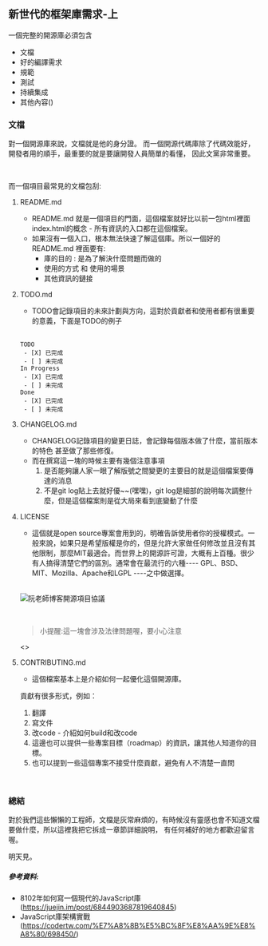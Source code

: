 ## 新世代的框架庫需求-上
一個完整的開源庫必須包含
* 文檔
* 好的編譯需求
* 規範
* 測試
* 持續集成
* 其他內容()

### 文檔
對一個開源庫來說，文檔就是他的身分證。
而一個開源代碼庫除了代碼效能好，開發者用的順手，最重要的就是要讓開發人員簡單的看懂，
因此文黨非常重要。


</br>

而一個項目最常見的文檔包刮:
1. README.md
   - README.md 就是一個項目的門面，這個檔案就好比以前一包html裡面index.html的概念 - 所有資訊的入口都在這個檔案。
   - 如果沒有一個入口，根本無法快速了解這個庫。所以一個好的 README.md 裡面要有:
     - 庫的目的 : 是為了解決什麼問題而做的
     - 使用的方式 和 使用的場景
     - 其他資訊的鏈接 
    

  
2. TODO.md
   - TODO會記錄項目的未來計劃與方向，這對於貢獻者和使用者都有很重要的意義，下面是TODO的例子
   </br>
   
   ```   
   TODO
    - [X] 已完成
    - [ ] 未完成
   In Progress
    - [X] 已完成
    - [ ] 未完成
   Done
    - [X] 已完成
    - [ ] 未完成
   ```
  
3. CHANGELOG.md
   - CHANGELOG記錄項目的變更日誌，會記錄每個版本做了什麼，當前版本的特色 甚至做了那些修復。
   - 而在撰寫這一塊的時候主要有幾個注意事項
     1. 是否能夠讓人家一眼了解版號之間變更的主要目的就是這個檔案要傳達的消息
     2. 不是git log貼上去就好優~~(嘿嘿)，git log是細部的說明每次調整什麼，但是這個檔案則是從大局來看到底變動了什麼
   
4. LICENSE
   - 這個就是open source專案會用到的，明確告訴使用者你的授權模式。一般來說，如果只是希望版權是你的，但是允許大家做任何修改並且沒有其他限制，那麼MIT最適合。而世界上的開源許可證，大概有上百種。很少有人搞得清楚它們的區別。通常會在最流行的六種---- GPL、BSD、MIT、Mozilla、Apache和LGPL ----之中做選擇。
   
   </br>
   
   ![阮老師博客開源項目協議](https://raw.githubusercontent.com/tp953704/IT-Contest/master/img/ke8qottjwo.png)
   
   </br>
   
   >  小提醒:這一塊會涉及法律問題喔，要小心注意
   
   <>
   
5. CONTRIBUTING.md
   - 這個檔案基本上是介紹如何一起優化這個開源庫。

   貢獻有很多形式，例如：

   1. 翻譯
   2. 寫文件
   3. 改code - 介紹如何build和改code
   4. 這邊也可以提供一些專案目標（roadmap）的資訊，讓其他人知道你的目標。
   5. 也可以提到一些這個專案不接受什麼貢獻，避免有人不清楚一直問
   
   



</br>

### 總結
對於我們這些懶懶的工程師，文檔是灰常麻煩的，有時候沒有靈感也會不知道文檔要做什麼，所以這裡我把它拆成一章節詳細說明，
有任何補好的地方都歡迎留言喔。

明天見。


##### 參考資料: 
- 8102年如何寫一個現代的JavaScript庫(https://juejin.im/post/6844903687819640845)
- JavaScript庫架構實戰(https://codertw.com/%E7%A8%8B%E5%BC%8F%E8%AA%9E%E8%A8%80/698450/)
